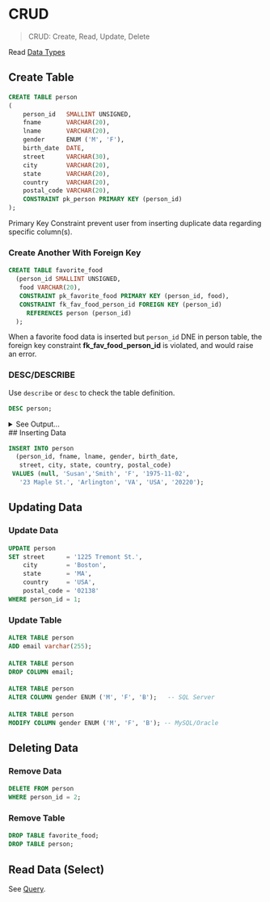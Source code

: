 # CRUD

> CRUD: Create, Read, Update, Delete

Read [Data Types](./DataTypes.md)

## Create Table

```sql
CREATE TABLE person
(
    person_id   SMALLINT UNSIGNED,
    fname       VARCHAR(20),
    lname       VARCHAR(20),
    gender      ENUM ('M', 'F'),
    birth_date  DATE,
    street      VARCHAR(30),
    city        VARCHAR(20),
    state       VARCHAR(20),
    country     VARCHAR(20),
    postal_code VARCHAR(20),
    CONSTRAINT pk_person PRIMARY KEY (person_id)
);
```

Primary Key Constraint prevent user from inserting duplicate data regarding specific column(s).

### Create Another With Foreign Key

```sql
CREATE TABLE favorite_food     
  (person_id SMALLINT UNSIGNED,     
   food VARCHAR(20),     
   CONSTRAINT pk_favorite_food PRIMARY KEY (person_id, food),     
   CONSTRAINT fk_fav_food_person_id FOREIGN KEY (person_id)     
     REFERENCES person (person_id)     
  );
```

When a favorite food data is inserted but `person_id` DNE in person table, the foreign key constraint **fk_fav_food_person_id** is violated, and would raise an error.

### DESC/DESCRIBE

Use `describe` or `desc` to check the table definition.

```sql
DESC person;
```

<details>
<summary>See Output...</summary>
![image-20200823150353494](CRUD.assets/image-20200823150353494.png)
</details>
## Inserting Data

```sql
INSERT INTO person     
  (person_id, fname, lname, gender, birth_date,     
   street, city, state, country, postal_code)     
 VALUES (null, 'Susan','Smith', 'F', '1975-11-02',     
   '23 Maple St.', 'Arlington', 'VA', 'USA', '20220');
```

## Updating Data

### Update Data

```sql
UPDATE person
SET street      = '1225 Tremont St.',
    city        = 'Boston',
    state       = 'MA',
    country     = 'USA',
    postal_code = '02138'
WHERE person_id = 1;
```

### Update Table

```sql
ALTER TABLE person
ADD email varchar(255);

ALTER TABLE person
DROP COLUMN email;

ALTER TABLE person
ALTER COLUMN gender ENUM ('M', 'F', 'B');	-- SQL Server

ALTER TABLE person
MODIFY COLUMN gender ENUM ('M', 'F', 'B'); -- MySQL/Oracle
```

## Deleting Data

### Remove Data

```sql
DELETE FROM person
WHERE person_id = 2;
```

### Remove Table

```sql
DROP TABLE favorite_food;
DROP TABLE person;
```

## Read Data (Select)

See [Query](./Query.md).

















